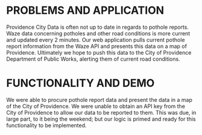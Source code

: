 PROBLEMS AND APPLICATION
========================
Providence City Data is often not up to date in regards 
to pothole reports. Waze data concerning potholes and 
other road conditions is more current and updated every 2 
minutes. Our web application pulls current pothole report 
information from the Waze API and presents this data on 
a map of Providence. Ultimately we hope to push this data 
to the City of Providence Department of Public Works, 
alerting them of current road conditions.

FUNCTIONALITY AND DEMO
======================
We were able to procure pothole report data and present
the data in a map of the City of Providence. We were
unable to obtain an API key from the City of Providence
to allow our data to be reported to them. This was due,
in large part, to it being the weekend; but our logic is 
primed and ready for this functionality to be implemented.




